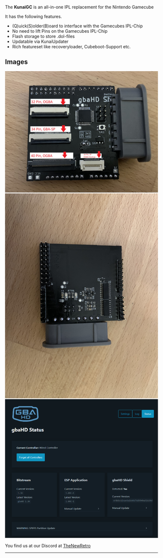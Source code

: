 The **KunaiGC** is an all-in-one IPL replacement for the Nintendo Gamecube

It has the following features.

- (Q)uick(S)older(B)oard to interface with the Gamecubes IPL-Chip
- No need to lift Pins on the Gamecubes IPL-Chip
- Flash storage to store .dol-files
- Updatable via KunaiUpdater
- Rich featureset like recoveryloader, Cubeboot-Support etc.





## Images
![PCB Top-Side](https://github.com/ManCloud/GBAHD-Shield/blob/8ff3ca5523adf3c558a234b4e702b66b662c14e5/static/wiki/shield_w_ffcdesc.jpg)
![PCB Under-Side](https://github.com/ManCloud/GBAHD-Shield/blob/882f5c99487bf52e93b4eac382d0cb8268d79a21/static/wiki/shield_underside.jpg)
![](https://github.com/ManCloud/GBAHD-Shield/blob/6260bc69a3627cc4012699e6836e5e9cea4fd006/static/wiki/webui.png)

You find us at our Discord at [TheNewRetro](https://discord.gg/SukTqJam2a)

********